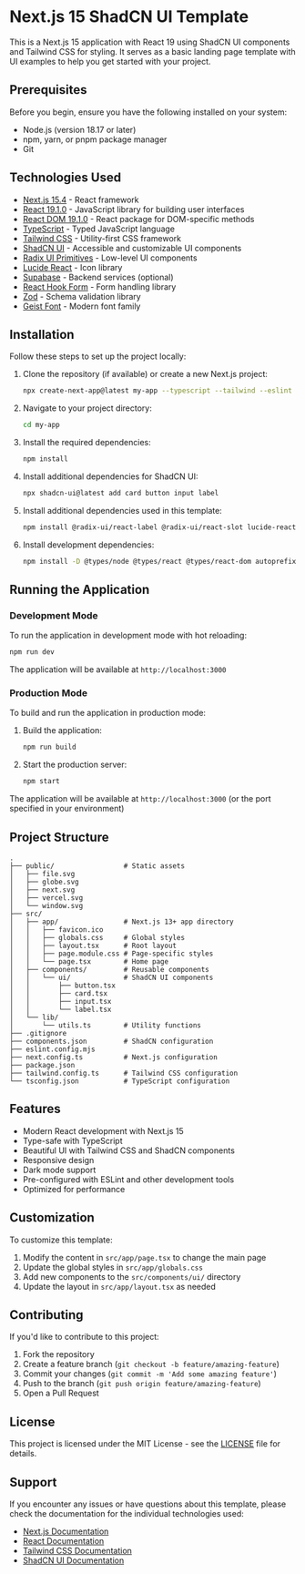 # Next.js 15 ShadCN UI Template

This is a Next.js 15 application with React 19 using ShadCN UI components and Tailwind CSS for styling. It serves as a basic landing page template with UI examples to help you get started with your project.

## Prerequisites

Before you begin, ensure you have the following installed on your system:

- Node.js (version 18.17 or later)
- npm, yarn, or pnpm package manager
- Git

## Technologies Used

- [Next.js 15.4](https://nextjs.org/) - React framework
- [React 19.1.0](https://reactjs.org/) - JavaScript library for building user interfaces
- [React DOM 19.1.0](https://reactjs.org/) - React package for DOM-specific methods
- [TypeScript](https://www.typescriptlang.org/) - Typed JavaScript language
- [Tailwind CSS](https://tailwindcss.com/) - Utility-first CSS framework
- [ShadCN UI](https://ui.shadcn.com/) - Accessible and customizable UI components
- [Radix UI Primitives](https://www.radix-ui.com/) - Low-level UI components
- [Lucide React](https://lucide.dev/) - Icon library
- [Supabase](https://supabase.com/) - Backend services (optional)
- [React Hook Form](https://react-hook-form.com/) - Form handling library
- [Zod](https://zod.dev/) - Schema validation library
- [Geist Font](https://vercel.com/font) - Modern font family

## Installation

Follow these steps to set up the project locally:

1. Clone the repository (if available) or create a new Next.js project:
   ```bash
   npx create-next-app@latest my-app --typescript --tailwind --eslint
   ```

2. Navigate to your project directory:
   ```bash
   cd my-app
   ```

3. Install the required dependencies:
   ```bash
   npm install
   ```

4. Install additional dependencies for ShadCN UI:
   ```bash
   npx shadcn-ui@latest add card button input label
   ```

5. Install additional dependencies used in this template:
   ```bash
   npm install @radix-ui/react-label @radix-ui/react-slot lucide-react class-variance-authority clsx tailwind-merge tailwindcss-animate react-hook-form zod @supabase/supabase-js
   ```

6. Install development dependencies:
   ```bash
   npm install -D @types/node @types/react @types/react-dom autoprefixer postcss tailwindcss
   ```

## Running the Application

### Development Mode

To run the application in development mode with hot reloading:

```bash
npm run dev
```

The application will be available at `http://localhost:3000`

### Production Mode

To build and run the application in production mode:

1. Build the application:
   ```bash
   npm run build
   ```

2. Start the production server:
   ```bash
   npm start
   ```

The application will be available at `http://localhost:3000` (or the port specified in your environment)

## Project Structure

```
.
├── public/                 # Static assets
│   ├── file.svg
│   ├── globe.svg
│   ├── next.svg
│   ├── vercel.svg
│   └── window.svg
├── src/
│   ├── app/                # Next.js 13+ app directory
│   │   ├── favicon.ico
│   │   ├── globals.css     # Global styles
│   │   ├── layout.tsx      # Root layout
│   │   ├── page.module.css # Page-specific styles
│   │   └── page.tsx        # Home page
│   ├── components/         # Reusable components
│   │   └── ui/             # ShadCN UI components
│   │       ├── button.tsx
│   │       ├── card.tsx
│   │       ├── input.tsx
│   │       └── label.tsx
│   └── lib/
│       └── utils.ts        # Utility functions
├── .gitignore
├── components.json         # ShadCN configuration
├── eslint.config.mjs
├── next.config.ts          # Next.js configuration
├── package.json
├── tailwind.config.ts      # Tailwind CSS configuration
└── tsconfig.json           # TypeScript configuration
```

## Features

- Modern React development with Next.js 15
- Type-safe with TypeScript
- Beautiful UI with Tailwind CSS and ShadCN components
- Responsive design
- Dark mode support
- Pre-configured with ESLint and other development tools
- Optimized for performance

## Customization

To customize this template:

1. Modify the content in `src/app/page.tsx` to change the main page
2. Update the global styles in `src/app/globals.css`
3. Add new components to the `src/components/ui/` directory
4. Update the layout in `src/app/layout.tsx` as needed

## Contributing

If you'd like to contribute to this project:

1. Fork the repository
2. Create a feature branch (`git checkout -b feature/amazing-feature`)
3. Commit your changes (`git commit -m 'Add some amazing feature'`)
4. Push to the branch (`git push origin feature/amazing-feature`)
5. Open a Pull Request

## License

This project is licensed under the MIT License - see the [LICENSE](LICENSE) file for details.

## Support

If you encounter any issues or have questions about this template, please check the documentation for the individual technologies used:

- [Next.js Documentation](https://nextjs.org/docs)
- [React Documentation](https://react.dev/)
- [Tailwind CSS Documentation](https://tailwindcss.com/docs)
- [ShadCN UI Documentation](https://ui.shadcn.com/docs)
